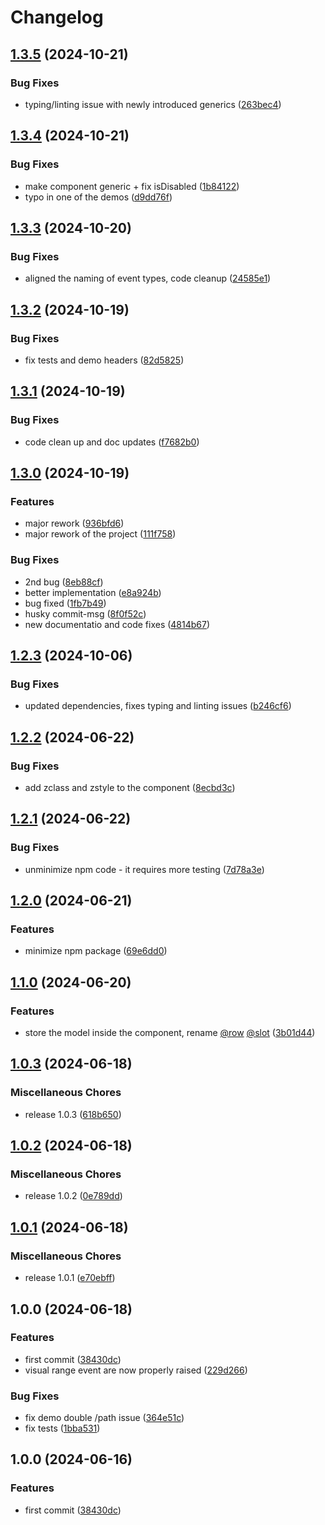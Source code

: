 # Changelog

## [1.3.5](https://github.com/orefalo/svelte-virtuallists/compare/v1.3.4...v1.3.5) (2024-10-21)


### Bug Fixes

* typing/linting issue with newly introduced generics ([263bec4](https://github.com/orefalo/svelte-virtuallists/commit/263bec4139bb556a1d9149c2ac2a70d715b87882))

## [1.3.4](https://github.com/orefalo/svelte-virtuallists/compare/v1.3.3...v1.3.4) (2024-10-21)


### Bug Fixes

* make component generic + fix isDisabled ([1b84122](https://github.com/orefalo/svelte-virtuallists/commit/1b8412254cec9481b3c171e4d250837788fa93fe))
* typo in one of the demos ([d9dd76f](https://github.com/orefalo/svelte-virtuallists/commit/d9dd76f462150c93f3187a139fe1f9c0c77ff2e1))

## [1.3.3](https://github.com/orefalo/svelte-virtuallists/compare/v1.3.2...v1.3.3) (2024-10-20)


### Bug Fixes

* aligned the naming of event types, code cleanup ([24585e1](https://github.com/orefalo/svelte-virtuallists/commit/24585e1266b826a1f745a17d2edf130469b29026))

## [1.3.2](https://github.com/orefalo/svelte-virtuallists/compare/v1.3.1...v1.3.2) (2024-10-19)


### Bug Fixes

* fix tests and demo headers ([82d5825](https://github.com/orefalo/svelte-virtuallists/commit/82d58257da6148c9a7ace475a9302734b9e9cf0e))

## [1.3.1](https://github.com/orefalo/svelte-virtuallists/compare/v1.3.0...v1.3.1) (2024-10-19)


### Bug Fixes

* code clean up and doc updates ([f7682b0](https://github.com/orefalo/svelte-virtuallists/commit/f7682b0e31e2df1ed8cfb58bee559ea868902f93))

## [1.3.0](https://github.com/orefalo/svelte-virtuallists/compare/v1.2.3...v1.3.0) (2024-10-19)


### Features

* major rework ([936bfd6](https://github.com/orefalo/svelte-virtuallists/commit/936bfd6e653d96fa8e70ea3f96c3aac69eeba3a2))
* major rework of the project ([111f758](https://github.com/orefalo/svelte-virtuallists/commit/111f7587accb20bb8256ef795f730f916b5388ff))


### Bug Fixes

* 2nd bug ([8eb88cf](https://github.com/orefalo/svelte-virtuallists/commit/8eb88cf09dfee05100e6ef4917b9232a8ebb89dd))
* better implementation ([e8a924b](https://github.com/orefalo/svelte-virtuallists/commit/e8a924b93981aec8abbe4f933007c8edb682008a))
* bug fixed ([1fb7b49](https://github.com/orefalo/svelte-virtuallists/commit/1fb7b4990cd78e620387e8532cf6987993797194))
* husky commit-msg ([8f0f52c](https://github.com/orefalo/svelte-virtuallists/commit/8f0f52c47e9ed3705359f426c9895fdcf0a8f731))
* new documentatio and code fixes ([4814b67](https://github.com/orefalo/svelte-virtuallists/commit/4814b6742d61a929a27d2211ba44409e047839f4))

## [1.2.3](https://github.com/orefalo/svelte-virtuallists/compare/v1.2.2...v1.2.3) (2024-10-06)


### Bug Fixes

* updated dependencies, fixes typing and linting issues ([b246cf6](https://github.com/orefalo/svelte-virtuallists/commit/b246cf63022b9a676d77eca80d09af2a4c32ab6d))

## [1.2.2](https://github.com/orefalo/svelte-virtuallists/compare/v1.2.1...v1.2.2) (2024-06-22)


### Bug Fixes

* add zclass and zstyle to the component ([8ecbd3c](https://github.com/orefalo/svelte-virtuallists/commit/8ecbd3c98bee3f34e9911c4510d885a29e176eb4))

## [1.2.1](https://github.com/orefalo/svelte-virtuallists/compare/v1.2.0...v1.2.1) (2024-06-22)


### Bug Fixes

* unminimize npm code - it requires more testing ([7d78a3e](https://github.com/orefalo/svelte-virtuallists/commit/7d78a3e35f4110f482b7f2d83c1ab55abbaa5dc6))

## [1.2.0](https://github.com/orefalo/svelte-virtuallists/compare/v1.1.0...v1.2.0) (2024-06-21)


### Features

* minimize npm package ([69e6dd0](https://github.com/orefalo/svelte-virtuallists/commit/69e6dd04d7c60020dce60d17bf1d37153734b322))

## [1.1.0](https://github.com/orefalo/svelte-virtuallists/compare/v1.0.3...v1.1.0) (2024-06-20)


### Features

* store the model inside the component, rename [@row](https://github.com/row)  [@slot](https://github.com/slot) ([3b01d44](https://github.com/orefalo/svelte-virtuallists/commit/3b01d44fcb353dfb6cfc520e8af2b14f73519641))

## [1.0.3](https://github.com/orefalo/svelte-virtuallists/compare/v1.0.2...v1.0.3) (2024-06-18)

### Miscellaneous Chores

* release 1.0.3 ([618b650](https://github.com/orefalo/svelte-virtuallists/commit/618b6506e811947378c5d84a61e91565844be4d6))

## [1.0.2](https://github.com/orefalo/svelte-virtuallists/compare/v1.0.1...v1.0.2) (2024-06-18)


### Miscellaneous Chores

* release 1.0.2 ([0e789dd](https://github.com/orefalo/svelte-virtuallists/commit/0e789dd1c113bd2eec1c812cb75893a92f51b852))

## [1.0.1](https://github.com/orefalo/svelte-virtuallists/compare/v1.0.0...v1.0.1) (2024-06-18)


### Miscellaneous Chores

* release 1.0.1 ([e70ebff](https://github.com/orefalo/svelte-virtuallists/commit/e70ebff782aec58bc1ae705a6bc088fd3399cb0a))

## 1.0.0 (2024-06-18)


### Features

* first commit ([38430dc](https://github.com/orefalo/svelte-virtuallists/commit/38430dccfab27b7a5935e8de5adcaf2ef3b05c47))
* visual range event are now properly raised ([229d266](https://github.com/orefalo/svelte-virtuallists/commit/229d266c77276c1c919f15ccf2416b0a69f0548b))


### Bug Fixes

* fix demo double /path issue ([364e51c](https://github.com/orefalo/svelte-virtuallists/commit/364e51cd715c8db23b3b35948fd6ba85a447e12b))
* fix tests ([1bba531](https://github.com/orefalo/svelte-virtuallists/commit/1bba5316b7028b5fdbb90d52c6717cc35274c3d1))

## 1.0.0 (2024-06-16)

### Features

* first commit ([38430dc](https://github.com/orefalo/svelte-virtuallists/commit/38430dccfab27b7a5935e8de5adcaf2ef3b05c47))
